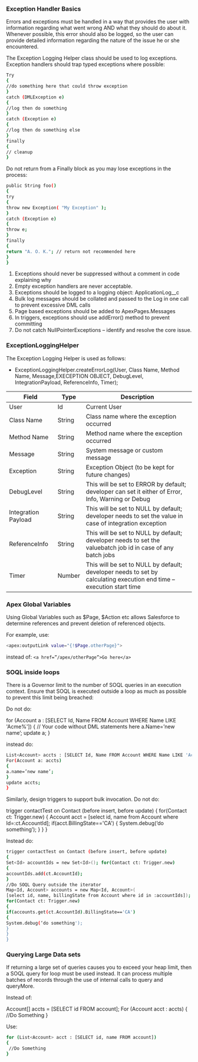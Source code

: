 ### Exception Handler Basics

Errors and exceptions must be handled in a way that provides the user with information regarding what went wrong AND what they should do about it. Whenever possible, this error should also be logged, so the user can provide detailed information regarding the nature of the issue he or she encountered.

The Exception Logging Helper class should be used to log exceptions.
Exception handlers should trap typed exceptions where possible:
```sh
Try
{
//do something here that could throw exception
}
catch (DMLException e)
{
//log then do something
}
catch (Exception e)
{
//log then do something else
}
finally
{
// cleanup
}
```
Do not return from a Finally block as you may lose exceptions in the process:

```sh
public String foo()
{
try
{
throw new Exception( "My Exception" );
}
catch (Exception e)
{
throw e;
}
finally
{
return "A. O. K."; // return not recommended here
}
}
```
1.	Exceptions should never be suppressed without a comment in code explaining why 
2.	Empty exception handlers are never acceptable. 
3.	Exceptions should be logged to a logging object: ApplicationLog__c 
4.	Bulk log messages should be collated and passed to the Log in one call to prevent excessive DML calls 
5.	Page based exceptions should be added to ApexPages.Messages 
6.	In triggers, exceptions should use addError() method to prevent committing 
7.	Do not catch NullPointerExceptions – identify and resolve the core issue. 
### ExceptionLoggingHelper

The Exception Logging Helper is used as follows:
- ExceptionLoggingHelper.createErrorLog(User, Class Name, Method Name, Message,EXECEPTION OBJECT, DebugLevel, IntegrationPayload,  ReferenceInfo, Timer);

| Field | Type | Description|
| ------ | ------ |-------|
| User | Id |Current User|
|Class Name|	String|		Class name where the exception occurred|
|Method Name|String		|Method name where the exception occurred
|Message|	String	|	System message or custom message
|Exception|	String	|	Exception Object (to be kept for future changes)
|DebugLevel|	String|		This will be set to ERROR by default; developer can set it either of Error, Info, Warning or Debug|
|Integration Payload|	String|		This will be set to NULL by default; developer needs to set the value in case of integration exception|
|ReferenceInfo	|String|	This will be set to NULL by default; developer needs to set the valuebatch job id in case of any batch jobs|
|Timer|	Number|	This will be set to NULL by default; developer needs to set by calculating execution end time – execution start time|

### Apex Global Variables

Using Global Variables such as $Page, $Action etc allows Salesforce to determine references and prevent deletion of referenced objects.

For example, use:
```sh
<apex:outputLink value="{!$Page.otherPage}">
```

instead of:
`<a href=”/apex/otherPage”>Go here</a>`
### SOQL inside loops

There is a Governor limit to the number of SOQL queries in an execution context. Ensure that SOQL is executed outside a loop as much as possible to prevent this limit being breached:

Do not do:

for (Account a : [SELECT Id, Name FROM Account WHERE Name LIKE 'Acme%'])
{
// Your code without DML statements here a.Name=’new name’;
update a;
}

instead do:
```sh
List<Account> accts : [SELECT Id, Name FROM Account WHERE Name LIKE 'Acme%'];
For(Account a: accts)
{
a.name=’new name’;
}
update accts;
}
```
Similarly, design triggers to support bulk invocation.  Do not do:

trigger contactTest on Contact (before insert, before update)
{
for(Contact ct: Trigger.new)
{
Account acct = [select id, name from Account where Id=:ct.AccountId];
if(acct.BillingState=='CA')
{
System.debug(‘do something’);
}
}
}

Instead do:
```sh
trigger contactTest on Contact (before insert, before update)
{
Set<Id> accountIds = new Set<Id>(); for(Contact ct: Trigger.new)
{
accountIds.add(ct.AccountId);
}
//Do SOQL Query outside the iterator
Map<Id, Account> accounts = new Map<Id, Account>(
[select id, name, billingState from Account where id in :accountIds]);
for(Contact ct: Trigger.new)
{
if(accounts.get(ct.AccountId).BillingState=='CA')
{
System.debug(‘do something');
}
}
}
```
### Querying Large Data sets

If returning a large set of queries causes you to exceed your heap limit, then a SOQL query for loop must be used instead. It can process multiple batches of records through the use of internal calls to query and queryMore.

Instead of:

Account[] accts = [SELECT id FROM account]; For (Account acct : accts)
{
//Do Something
}

Use:
```sh
for (List<Account> acct : [SELECT id, name FROM account])
{
 //Do Something
}
```


